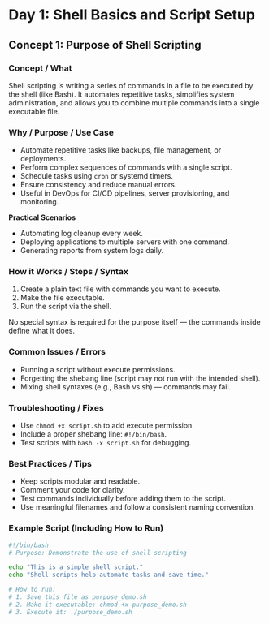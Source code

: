 # Day 1: Shell Basics and Script Setup

## Concept 1: Purpose of Shell Scripting

### Concept / What
Shell scripting is writing a series of commands in a file to be executed by the shell (like Bash). It automates repetitive tasks, simplifies system administration, and allows you to combine multiple commands into a single executable file.

### Why / Purpose / Use Case
- Automate repetitive tasks like backups, file management, or deployments.
- Perform complex sequences of commands with a single script.
- Schedule tasks using `cron` or systemd timers.
- Ensure consistency and reduce manual errors.
- Useful in DevOps for CI/CD pipelines, server provisioning, and monitoring.

**Practical Scenarios**
- Automating log cleanup every week.
- Deploying applications to multiple servers with one command.
- Generating reports from system logs daily.

### How it Works / Steps / Syntax
1. Create a plain text file with commands you want to execute.
2. Make the file executable.
3. Run the script via the shell.

No special syntax is required for the purpose itself — the commands inside define what it does.

### Common Issues / Errors
- Running a script without execute permissions.
- Forgetting the shebang line (script may not run with the intended shell).
- Mixing shell syntaxes (e.g., Bash vs sh) — commands may fail.

### Troubleshooting / Fixes
- Use `chmod +x script.sh` to add execute permission.
- Include a proper shebang line: `#!/bin/bash`.
- Test scripts with `bash -x script.sh` for debugging.

### Best Practices / Tips
- Keep scripts modular and readable.
- Comment your code for clarity.
- Test commands individually before adding them to the script.
- Use meaningful filenames and follow a consistent naming convention.

### Example Script (Including How to Run)
```bash
#!/bin/bash
# Purpose: Demonstrate the use of shell scripting

echo "This is a simple shell script."
echo "Shell scripts help automate tasks and save time."

# How to run:
# 1. Save this file as purpose_demo.sh
# 2. Make it executable: chmod +x purpose_demo.sh
# 3. Execute it: ./purpose_demo.sh

